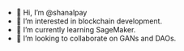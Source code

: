 - 👋 Hi, I’m @shanalpay
- 👀 I’m interested in blockchain development.
- 🌱 I’m currently learning SageMaker.
- 💞️ I’m looking to collaborate on GANs and DAOs.

<!---
shanalpay/shanalpay is a ✨ special ✨ repository because its `README.md` (this file) appears on your GitHub profile.
You can click the Preview link to take a look at your changes.
--->

